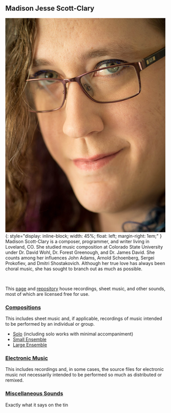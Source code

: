 ## Madison Jesse Scott-Clary

![Head shot](headshot.jpg){: style="display: inline-block; width: 45%; float: left; margin-right: 1em;" }
Madison Scott-Clary is a composer, programmer, and writer living in Loveland, CO. She studied music composition at Colorado State University under Dr. David Wohl, Dr. Forest Greenough, and Dr. James David. She counts among her influences John Adams, Arnold Schoenberg, Sergei Prokofiev, and Dmitri Shostakovich. Although her true love has always been choral music, she has sought to branch out as much as possible.

<br clear="all" />

This [page](http://sounds.drab-makyo.com) and [repository](https://github.com/makyo/sounds) house recordings, sheet music, and other sounds, most of which are licensed free for use.

### [Compositions](compositions)

This includes sheet music and, if applicable, recordings of music intended to be performed by an individual or group.

* [Solo](compositions/solo) (including solo works with minimal accompaniment)
* [Small Ensemble](compositions/small-ensemble)
* [Large Ensemble](compositions/large-ensemble)

### [Electronic Music](electronic-music)

This includes recordings and, in some cases, the source files for electronic music not necessarily intended to be performed so much as distributed or remixed.

### [Miscellaneous Sounds](misc)

Exactly what it says on the tin
